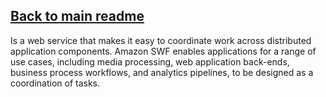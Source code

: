 ## [Back to main readme](Readme.md)

Is a web service that makes it easy to coordinate work across distributed application components. Amazon SWF enables applications for a range of use cases, including media processing, web application back-ends, business process workflows, and analytics pipelines, to be designed as a coordination of tasks.

